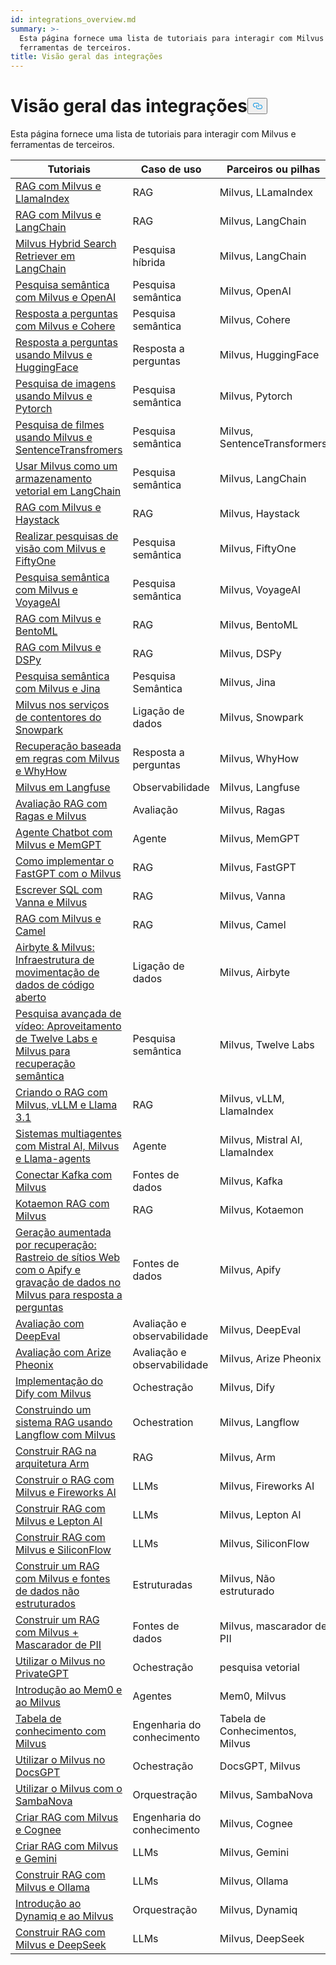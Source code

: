 ```yaml
---
id: integrations_overview.md
summary: >-
  Esta página fornece uma lista de tutoriais para interagir com Milvus e
  ferramentas de terceiros.
title: Visão geral das integrações
---
```

<h1 id="Integrations-Overview" class="common-anchor-header">Visão geral das integrações<button data-href="#Integrations-Overview" class="anchor-icon" translate="no">
      <svg translate="no"
        aria-hidden="true"
        focusable="false"
        height="20"
        version="1.1"
        viewBox="0 0 16 16"
        width="16"
      >
        <path
          fill="#0092E4"
          fill-rule="evenodd"
          d="M4 9h1v1H4c-1.5 0-3-1.69-3-3.5S2.55 3 4 3h4c1.45 0 3 1.69 3 3.5 0 1.41-.91 2.72-2 3.25V8.59c.58-.45 1-1.27 1-2.09C10 5.22 8.98 4 8 4H4c-.98 0-2 1.22-2 2.5S3 9 4 9zm9-3h-1v1h1c1 0 2 1.22 2 2.5S13.98 12 13 12H9c-.98 0-2-1.22-2-2.5 0-.83.42-1.64 1-2.09V6.25c-1.09.53-2 1.84-2 3.25C6 11.31 7.55 13 9 13h4c1.45 0 3-1.69 3-3.5S14.5 6 13 6z"
        ></path>
      </svg>
    </button></h1><p>Esta página fornece uma lista de tutoriais para interagir com Milvus e ferramentas de terceiros.</p>
<table>
<thead>
<tr><th>Tutoriais</th><th>Caso de uso</th><th>Parceiros ou pilhas</th></tr>
</thead>
<tbody>
<tr><td><a href="/docs/pt/integrate_with_llamaindex.md">RAG com Milvus e LlamaIndex</a></td><td>RAG</td><td>Milvus, LLamaIndex</td></tr>
<tr><td><a href="/docs/pt/integrate_with_langchain.md">RAG com Milvus e LangChain</a></td><td>RAG</td><td>Milvus, LangChain</td></tr>
<tr><td><a href="/docs/pt/milvus_hybrid_search_retriever.md">Milvus Hybrid Search Retriever em LangChain</a></td><td>Pesquisa híbrida</td><td>Milvus, LangChain</td></tr>
<tr><td><a href="/docs/pt/integrate_with_openai.md">Pesquisa semântica com Milvus e OpenAI</a></td><td>Pesquisa semântica</td><td>Milvus, OpenAI</td></tr>
<tr><td><a href="/docs/pt/integrate_with_cohere.md">Resposta a perguntas com Milvus e Cohere</a></td><td>Pesquisa semântica</td><td>Milvus, Cohere</td></tr>
<tr><td><a href="/docs/pt/integrate_with_hugging-face.md">Resposta a perguntas usando Milvus e HuggingFace</a></td><td>Resposta a perguntas</td><td>Milvus, HuggingFace</td></tr>
<tr><td><a href="/docs/pt/integrate_with_pytorch.md">Pesquisa de imagens usando Milvus e Pytorch</a></td><td>Pesquisa semântica</td><td>Milvus, Pytorch</td></tr>
<tr><td><a href="/docs/pt/integrate_with_sentencetransformers.md">Pesquisa de filmes usando Milvus e SentenceTransfromers</a></td><td>Pesquisa semântica</td><td>Milvus, SentenceTransformers</td></tr>
<tr><td><a href="/docs/pt/basic_usage_langchain.md">Usar Milvus como um armazenamento vetorial em LangChain</a></td><td>Pesquisa semântica</td><td>Milvus, LangChain</td></tr>
<tr><td><a href="/docs/pt/integrate_with_haystack.md">RAG com Milvus e Haystack</a></td><td>RAG</td><td>Milvus, Haystack</td></tr>
<tr><td><a href="/docs/pt/integrate_with_voxel51.md">Realizar pesquisas de visão com Milvus e FiftyOne</a></td><td>Pesquisa semântica</td><td>Milvus, FiftyOne</td></tr>
<tr><td><a href="/docs/pt/integrate_with_voyageai.md">Pesquisa semântica com Milvus e VoyageAI</a></td><td>Pesquisa semântica</td><td>Milvus, VoyageAI</td></tr>
<tr><td><a href="/docs/pt/integrate_with_bentoml.md">RAG com Milvus e BentoML</a></td><td>RAG</td><td>Milvus, BentoML</td></tr>
<tr><td><a href="/docs/pt/integrate_with_dspy.md">RAG com Milvus e DSPy</a></td><td>RAG</td><td>Milvus, DSPy</td></tr>
<tr><td><a href="/docs/pt/integrate_with_jina.md">Pesquisa semântica com Milvus e Jina</a></td><td>Pesquisa Semântica</td><td>Milvus, Jina</td></tr>
<tr><td><a href="/docs/pt/integrate_with_snowpark.md">Milvus nos serviços de contentores do Snowpark</a></td><td>Ligação de dados</td><td>Milvus, Snowpark</td></tr>
<tr><td><a href="/docs/pt/integrate_with_whyhow.md">Recuperação baseada em regras com Milvus e WhyHow</a></td><td>Resposta a perguntas</td><td>Milvus, WhyHow</td></tr>
<tr><td><a href="/docs/pt/integrate_with_langfuse.md">Milvus em Langfuse</a></td><td>Observabilidade</td><td>Milvus, Langfuse</td></tr>
<tr><td><a href="/docs/pt/integrate_with_ragas.md">Avaliação RAG com Ragas e Milvus</a></td><td>Avaliação</td><td>Milvus, Ragas</td></tr>
<tr><td><a href="/docs/pt/integrate_with_memgpt.md">Agente Chatbot com Milvus e MemGPT</a></td><td>Agente</td><td>Milvus, MemGPT</td></tr>
<tr><td><a href="/docs/pt/integrate_with_fastgpt.md">Como implementar o FastGPT com o Milvus</a></td><td>RAG</td><td>Milvus, FastGPT</td></tr>
<tr><td><a href="/docs/pt/integrate_with_vanna.md">Escrever SQL com Vanna e Milvus</a></td><td>RAG</td><td>Milvus, Vanna</td></tr>
<tr><td><a href="/docs/pt/integrate_with_camel.md">RAG com Milvus e Camel</a></td><td>RAG</td><td>Milvus, Camel</td></tr>
<tr><td><a href="/docs/pt/integrate_with_airbyte.md">Airbyte &amp; Milvus: Infraestrutura de movimentação de dados de código aberto</a></td><td>Ligação de dados</td><td>Milvus, Airbyte</td></tr>
<tr><td><a href="/docs/pt/video_search_with_twelvelabs_and_milvus.md">Pesquisa avançada de vídeo: Aproveitamento de Twelve Labs e Milvus para recuperação semântica</a></td><td>Pesquisa semântica</td><td>Milvus, Twelve Labs</td></tr>
<tr><td><a href="/docs/pt/milvus_rag_with_vllm.md">Criando o RAG com Milvus, vLLM e Llama 3.1</a></td><td>RAG</td><td>Milvus, vLLM, LlamaIndex</td></tr>
<tr><td><a href="/docs/pt/llama_agents_metadata.md">Sistemas multiagentes com Mistral AI, Milvus e Llama-agents</a></td><td>Agente</td><td>Milvus, Mistral AI, LlamaIndex</td></tr>
<tr><td><a href="/docs/pt/kafka-connect-milvus.md">Conectar Kafka com Milvus</a></td><td>Fontes de dados</td><td>Milvus, Kafka</td></tr>
<tr><td><a href="/docs/pt/kotaemon_with_milvus.md">Kotaemon RAG com Milvus</a></td><td>RAG</td><td>Milvus, Kotaemon</td></tr>
<tr><td><a href="/docs/pt/apify_milvus_rag.md">Geração aumentada por recuperação: Rastreio de sítios Web com o Apify e gravação de dados no Milvus para resposta a perguntas</a></td><td>Fontes de dados</td><td>Milvus, Apify</td></tr>
<tr><td><a href="/docs/pt/evaluation_with_deepeval.md">Avaliação com DeepEval</a></td><td>Avaliação e observabilidade</td><td>Milvus, DeepEval</td></tr>
<tr><td><a href="/docs/pt/evaluation_with_phoenix.md">Avaliação com Arize Pheonix</a></td><td>Avaliação e observabilidade</td><td>Milvus, Arize Pheonix</td></tr>
<tr><td><a href="/docs/pt/dify_with_milvus.md">Implementação do Dify com Milvus</a></td><td>Ochestração</td><td>Milvus, Dify</td></tr>
<tr><td><a href="/docs/pt/rag_with_langflow.md">Construindo um sistema RAG usando Langflow com Milvus</a></td><td>Ochestration</td><td>Milvus, Langflow</td></tr>
<tr><td><a href="/docs/pt/build_rag_on_arm.md">Construir RAG na arquitetura Arm</a></td><td>RAG</td><td>Milvus, Arm</td></tr>
<tr><td><a href="/docs/pt/build_RAG_with_milvus_and_fireworks.md">Construir o RAG com Milvus e Fireworks AI</a></td><td>LLMs</td><td>Milvus, Fireworks AI</td></tr>
<tr><td><a href="/docs/pt/build_RAG_with_milvus_and_lepton.md">Construir RAG com Milvus e Lepton AI</a></td><td>LLMs</td><td>Milvus, Lepton AI</td></tr>
<tr><td><a href="/docs/pt/build_RAG_with_milvus_and_siliconflow">Construir RAG com Milvus e SiliconFlow</a></td><td>LLMs</td><td>Milvus, SiliconFlow</td></tr>
<tr><td><a href="/docs/pt/rag_with_milvus_and_unstructured.md">Construir um RAG com Milvus e fontes de dados não estruturados</a></td><td>Estruturadas</td><td>Milvus, Não estruturado</td></tr>
<tr><td><a href="/docs/pt/RAG_with_pii_and_milvus.md">Construir um RAG com Milvus + Mascarador de PII</a></td><td>Fontes de dados</td><td>Milvus, mascarador de PII</td></tr>
<tr><td><a href="/docs/pt/use_milvus_in_private_gpt.md">Utilizar o Milvus no PrivateGPT</a></td><td>Ochestração</td><td>pesquisa vetorial</td></tr>
<tr><td><a href="/docs/pt/quickstart_mem0_with_milvus.md">Introdução ao Mem0 e ao Milvus</a></td><td>Agentes</td><td>Mem0, Milvus</td></tr>
<tr><td><a href="/docs/pt/knowledge_table_with_milvus.md">Tabela de conhecimento com Milvus</a></td><td>Engenharia do conhecimento</td><td>Tabela de Conhecimentos, Milvus</td></tr>
<tr><td><a href="/docs/pt/use_milvus_in_docsgpt.md">Utilizar o Milvus no DocsGPT</a></td><td>Ochestração</td><td>DocsGPT, Milvus</td></tr>
<tr><td><a href="/docs/pt/use_milvus_with_sambanova.md">Utilizar o Milvus com o SambaNova</a></td><td>Orquestração</td><td>Milvus, SambaNova</td></tr>
<tr><td><a href="/docs/pt/build_RAG_with_milvus_and_cognee.md">Criar RAG com Milvus e Cognee</a></td><td>Engenharia do conhecimento</td><td>Milvus, Cognee</td></tr>
<tr><td><a href="/docs/pt/build_RAG_with_milvus_and_gemini.md">Criar RAG com Milvus e Gemini</a></td><td>LLMs</td><td>Milvus, Gemini</td></tr>
<tr><td><a href="/docs/pt/build_RAG_with_milvus_and_ollama.md">Construir RAG com Milvus e Ollama</a></td><td>LLMs</td><td>Milvus, Ollama</td></tr>
<tr><td><a href="/docs/pt/milvus_rag_with_dynamiq.md">Introdução ao Dynamiq e ao Milvus</a></td><td>Orquestração</td><td>Milvus, Dynamiq</td></tr>
<tr><td><a href="/docs/pt/build_RAG_with_milvus_and_deepseek.md">Construir RAG com Milvus e DeepSeek</a></td><td>LLMs</td><td>Milvus, DeepSeek</td></tr>
</tbody>
</table>
